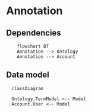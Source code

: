 # Annotation

## Dependencies

```mermaid
    flowchart BT
    Annotation --> Ontology
    Annotation --> Account
```

## Data model

  ```mermaid
    classDiagram

    Ontology.TermModel <-- Model
    Account.User <-- Model
  ```